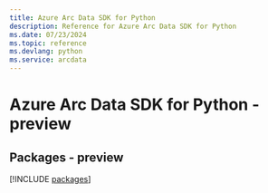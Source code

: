 ```yaml
---
title: Azure Arc Data SDK for Python
description: Reference for Azure Arc Data SDK for Python
ms.date: 07/23/2024
ms.topic: reference
ms.devlang: python
ms.service: arcdata
---
```

# Azure Arc Data SDK for Python - preview
## Packages - preview
[!INCLUDE [packages](arc-data-index.md)]